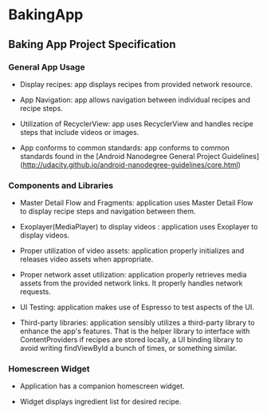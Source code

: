 # BakingApp


## Baking App Project Specification

### General App Usage
* Display recipes: app displays recipes from provided network resource.

* App Navigation: app allows navigation between individual recipes and recipe steps.

* Utilization of RecyclerView: app uses RecyclerView and handles recipe steps that include videos or images.

* App conforms to common standards: app conforms to common standards found in the [Android Nanodegree General Project Guidelines] (http://udacity.github.io/android-nanodegree-guidelines/core.html)

 

### Components and Libraries
* Master Detail Flow and Fragments: application uses Master Detail Flow to display recipe steps and navigation between them.

* Exoplayer(MediaPlayer) to display videos : application uses Exoplayer to display videos.

* Proper utilization of video assets: application properly initializes and releases video assets when appropriate.

* Proper network asset utilization: application properly retrieves media assets from the provided network links. It properly handles network requests.

* UI Testing: application makes use of Espresso to test aspects of the UI.

* Third-party libraries: application sensibly utilizes a third-party library to enhance the app's features. That is the helper library to interface with ContentProviders if recipes are stored locally, a UI binding library to avoid writing findViewById a bunch of times, or something similar.

 

### Homescreen Widget
* Application has a companion homescreen widget.

* Widget displays ingredient list for desired recipe.
